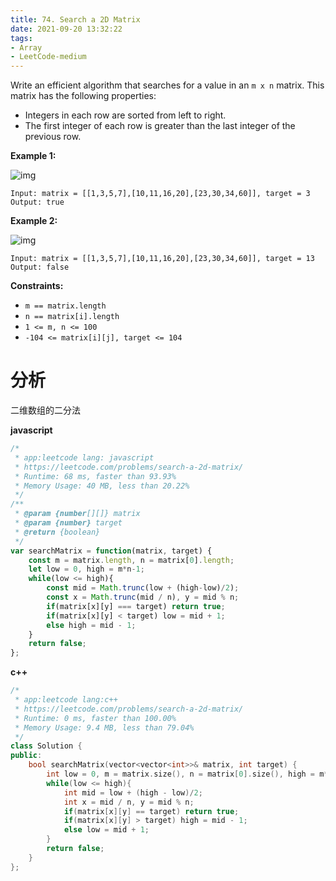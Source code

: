 ```yaml
---
title: 74. Search a 2D Matrix
date: 2021-09-20 13:32:22
tags:
- Array
- LeetCode-medium
---
```


Write an efficient algorithm that searches for a value in an `m x n` matrix. This matrix has the following properties:

- Integers in each row are sorted from left to right.
- The first integer of each row is greater than the last integer of the previous row.



**Example 1:**

![img](https://assets.leetcode.com/uploads/2020/10/05/mat.jpg)

```
Input: matrix = [[1,3,5,7],[10,11,16,20],[23,30,34,60]], target = 3
Output: true
```

<!-- more -->

**Example 2:**

![img](https://assets.leetcode.com/uploads/2020/10/05/mat2.jpg)

```
Input: matrix = [[1,3,5,7],[10,11,16,20],[23,30,34,60]], target = 13
Output: false
```

 

**Constraints:**

- `m == matrix.length`
- `n == matrix[i].length`
- `1 <= m, n <= 100`
- `-104 <= matrix[i][j], target <= 104`



# 分析

二维数组的二分法

**javascript**

```js
/*
 * app:leetcode lang: javascript
 * https://leetcode.com/problems/search-a-2d-matrix/
 * Runtime: 68 ms, faster than 93.93%
 * Memory Usage: 40 MB, less than 20.22%
 */
/**
 * @param {number[][]} matrix
 * @param {number} target
 * @return {boolean}
 */
var searchMatrix = function(matrix, target) {
    const m = matrix.length, n = matrix[0].length;
    let low = 0, high = m*n-1;
    while(low <= high){
        const mid = Math.trunc(low + (high-low)/2);
        const x = Math.trunc(mid / n), y = mid % n;
        if(matrix[x][y] === target) return true;
        if(matrix[x][y] < target) low = mid + 1;
        else high = mid - 1;
    }
    return false;
};
```

**c++**

```c++
/*
 * app:leetcode lang:c++
 * https://leetcode.com/problems/search-a-2d-matrix/
 * Runtime: 0 ms, faster than 100.00%
 * Memory Usage: 9.4 MB, less than 79.04%
 */
class Solution {
public:
    bool searchMatrix(vector<vector<int>>& matrix, int target) {
        int low = 0, m = matrix.size(), n = matrix[0].size(), high = m*n-1;
        while(low <= high){
            int mid = low + (high - low)/2;
            int x = mid / n, y = mid % n;
            if(matrix[x][y] == target) return true;
            if(matrix[x][y] > target) high = mid - 1;
            else low = mid + 1;
        }
        return false;
    }
};
```

